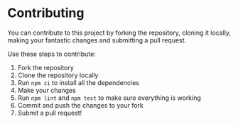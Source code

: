 # Contributing

You can contribute to this project by forking the repository, cloning it locally, making your fantastic changes and submitting a pull request.

Use these steps to contribute:

1. Fork the repository
2. Clone the repository locally
3. Run `npm ci` to install all the dependencies
4. Make your changes
5. Run `npm lint` and `npm test` to make sure everything is working
6. Commit and push the changes to your fork
7. Submit a pull request!
